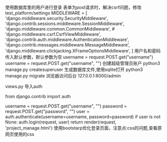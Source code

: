 使用数据库里的用户进行登录
表单为post请求时，解决csrf问题，修改test_platform/settings
MIDDLEWARE = [
    'django.middleware.security.SecurityMiddleware',
    'django.contrib.sessions.middleware.SessionMiddleware',
    'django.middleware.common.CommonMiddleware',
    # 'django.middleware.csrf.CsrfViewMiddleware',
    'django.contrib.auth.middleware.AuthenticationMiddleware',
    'django.contrib.messages.middleware.MessageMiddleware',
    'django.middleware.clickjacking.XFrameOptionsMiddleware',
]
用户名和密码传入默认参数，默认参数为空
username = request.POST.get("username")
username = request.POST.get("username", "")
创建超级管理员账户
python3 manage.py createsuperuser
生成数据库文件,使用sqlite打开
python3 manage.py migrate
浏览器访问后台 127.0.0.1:8000/admin

views.py 导入auth

from django.contrib import auth

username = request.POST.get("username", "")
password = request.POST.get("password", "")
user = auth.authenticate(username=username, password=password)
if user is not None:
    auth.login(request, user)
    return render(request, 'project_manage.html')
使用bootstarp优化登录页面，注意点:css的问题,查看原网页使用的css
<link href="https://v3.bootcss.com/examples/signin/signin.css" rel="stylesheet">